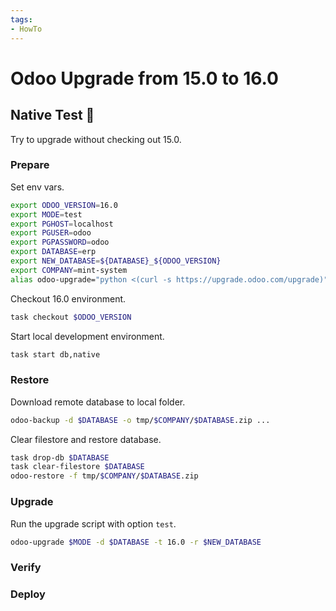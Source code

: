 ```yaml
---
tags:
- HowTo
---
```

# Odoo Upgrade from 15.0 to 16.0

## Native Test 🚧

Try to upgrade without checking out 15.0.

### Prepare

Set env vars.

```bash
export ODOO_VERSION=16.0
export MODE=test
export PGHOST=localhost
export PGUSER=odoo
export PGPASSWORD=odoo
export DATABASE=erp
export NEW_DATABASE=${DATABASE}_${ODOO_VERSION}
export COMPANY=mint-system
alias odoo-upgrade="python <(curl -s https://upgrade.odoo.com/upgrade)"
```

Checkout 16.0 environment.

```bash
task checkout $ODOO_VERSION
```

Start local development environment.

```bash
task start db,native
```

### Restore

Download remote database to local folder.

```bash
odoo-backup -d $DATABASE -o tmp/$COMPANY/$DATABASE.zip ...
```

Clear filestore and restore database.

```bash
task drop-db $DATABASE
task clear-filestore $DATABASE
odoo-restore -f tmp/$COMPANY/$DATABASE.zip
```

### Upgrade

Run the upgrade script with option `test`.

```bash
odoo-upgrade $MODE -d $DATABASE -t 16.0 -r $NEW_DATABASE
```

### Verify

### Deploy


